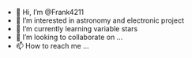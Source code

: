 - 👋 Hi, I’m @Frank4211
- 👀 I’m interested in astronomy and electronic project
- 🌱 I’m currently learning variable stars
- 💞️ I’m looking to collaborate on ...
- 📫 How to reach me ...

<!---
Frank4211/Frank4211 is a ✨ special ✨ repository because its `README.md` (this file) appears on your GitHub profile.
You can click the Preview link to take a look at your changes.
--->
